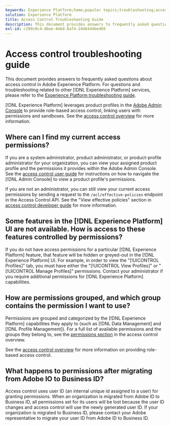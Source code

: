 ```yaml
---
keywords: Experience Platform;home;popular topics;troubleshooting;access control
solution: Experience Platform
title: Access Control Troubleshooting Guide
description: This document provides answers to frequently asked questions about access control in Adobe Experience Platform.
exl-id: c299c0c4-dbee-4e6d-8af4-2446444bed69
---
```

# Access control troubleshooting guide

This document provides answers to frequently asked questions about access control in Adobe Experience Platform. For questions and troubleshooting related to other [!DNL Experience Platform] services, please refer to the [Experience Platform troubleshooting guide](../landing/troubleshooting.md).

[!DNL Experience Platform] leverages product profiles in the [Adobe Admin Console](https://adminconsole.adobe.com) to provide role-based access control, linking users with permissions and sandboxes.  See the [access control overview](home.md) for more information.

## Where can I find my current access permissions?

If you are a system administrator, product administrator, or product-profile administrator for your organization, you can view your assigned product profile and the permissions it provides within the Adobe Admin Console. See the [access control user guide](./ui/overview.md) for instructions on how to navigate the [!DNL Admin Console] to view a product profile's permissions.

If you are not an administrator, you can still view your current access permissions by sending a request to the `/acl/effective-policies` endpoint in the Access Control API. See the "View effective policies" section in [access control developer guide](./api/effective-policies.md) for more information.

## Some features in the [!DNL Experience Platform] UI are not available. How is access to these features controlled by permissions?

If you do not have access permissions for a particular [!DNL Experience Platform] feature, that feature will be hidden or greyed-out in the [!DNL Experience Platform] UI. For example, in order to view the "[!UICONTROL Profiles]" tab, you must have either the "[!UICONTROL View Profiles]" or "[!UICONTROL Manage Profiles]" permissions. Contact your administrator if you require additional permissions for [!DNL Experience Platform] capabilities.

## How are permissions grouped, and which group contains the permission I want to use?

Permissions are grouped and categorized by the [!DNL Experience Platform] capabilities they apply to (such as [!DNL Data Management] and [!DNL Profile Management]). For a full list of available permissions and the groups they belong to, see the [permissions section](home.md#permissions) in the access control overview.

See the [access control overview](home.md) for more information on providing role-based access control.

## What happens to permissions after migrating from Adobe IO to Business ID?

Access control uses user ID (an internal unique id assigned to a user) for granting permissions. When an organization is migrated from Adobe ID to Business ID, all permissions set for its users will be lost because the user ID changes and access control will use the newly generated user ID. If your organization is migrated to Business ID, please contact your Adobe representative to migrate your user ID from Adobe ID to Business ID.
